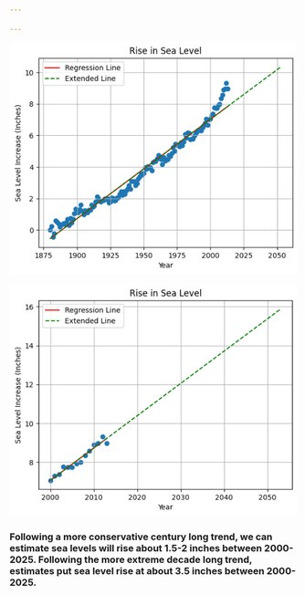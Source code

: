 ```yaml
---

---
```


![sea level rise](/assets/images/rise-in-sea-level.png "sea level rise")

![sea level rise since 2000](/assets/images/rise-in-sea-level-post-2000.png "sea level rise since 2000")

### Following a more conservative century long trend, we can estimate sea levels will rise about 1.5-2 inches between 2000-2025. Following the more extreme decade long trend, estimates put sea level rise at about 3.5 inches between 2000-2025.